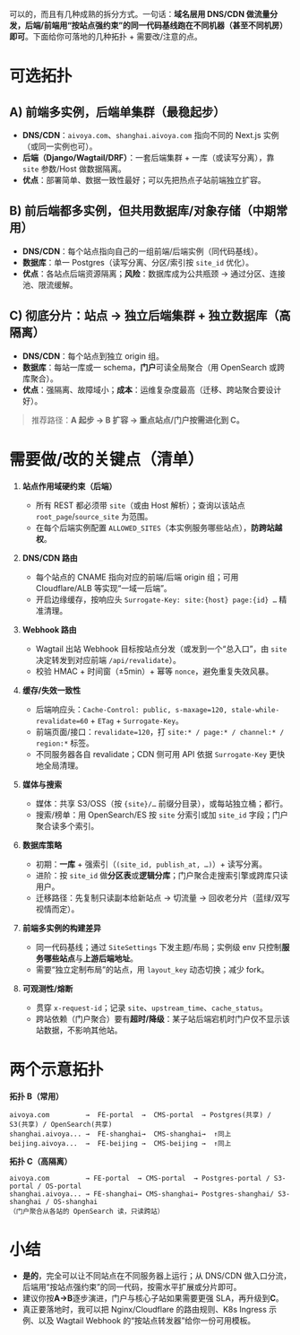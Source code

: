可以的，而且有几种成熟的拆分方式。一句话：**域名层用 DNS/CDN 做流量分发，后端/前端用“按站点强约束”的同一代码基线跑在不同机器（甚至不同机房）即可**。下面给你可落地的几种拓扑 + 需要改/注意的点。

# 可选拓扑

## A) 前端多实例，后端单集群（最稳起步）

- **DNS/CDN**：`aivoya.com`、`shanghai.aivoya.com` 指向不同的 Next.js 实例（或同一实例也可）。
- **后端（Django/Wagtail/DRF）**：一套后端集群 + 一库（或读写分离），靠 `site` 参数/Host 做数据隔离。
- **优点**：部署简单、数据一致性最好；可以先把热点子站前端独立扩容。

## B) 前后端都多实例，但**共用数据库/对象存储**（中期常用）

- **DNS/CDN**：每个站点指向自己的一组前端/后端实例（同代码基线）。
- **数据库**：单一 Postgres（读写分离、分区/索引按 `site_id` 优化）。
- **优点**：各站点后端资源隔离；**风险**：数据库成为公共瓶颈 → 通过分区、连接池、限流缓解。

## C) 彻底分片：站点 → 独立后端集群 + 独立数据库（高隔离）

- **DNS/CDN**：每个站点到独立 origin 组。
- **数据库**：每站一库或一 schema，**门户**可读全局聚合（用 OpenSearch 或跨库聚合）。
- **优点**：强隔离、故障域小；**成本**：运维复杂度最高（迁移、跨站聚合要设计好）。

> 推荐路径：**A 起步 → B 扩容 → 重点站点/门户按需进化到 C。**

# 需要做/改的关键点（清单）

1. **站点作用域硬约束（后端）**

   - 所有 REST 都必须带 `site`（或由 Host 解析）；查询以该站点 `root_page`/`source_site` 为范围。
   - 在每个后端实例配置 `ALLOWED_SITES`（本实例服务哪些站点），**防跨站越权**。

2. **DNS/CDN 路由**

   - 每个站点的 CNAME 指向对应的前端/后端 origin 组；可用 Cloudflare/ALB 等实现“一域一后端”。
   - 开启边缘缓存，按响应头 `Surrogate-Key: site:{host} page:{id} …` 精准清理。

3. **Webhook 路由**

   - Wagtail 出站 Webhook 目标按站点分发（或发到一个“总入口”，由 `site` 决定转发到对应前端 `/api/revalidate`）。
   - 校验 HMAC + 时间窗（±5min）+ 幂等 `nonce`，避免重复失效风暴。

4. **缓存/失效一致性**

   - 后端响应头：`Cache-Control: public, s-maxage=120, stale-while-revalidate=60` + `ETag` + `Surrogate-Key`。
   - 前端页面/接口：`revalidate=120`，打 `site:* / page:* / channel:* / region:*` 标签。
   - 不同服务器各自 revalidate；CDN 侧可用 API 依据 `Surrogate-Key` 更快地全局清理。

5. **媒体与搜索**

   - 媒体：共享 S3/OSS（按 `{site}/…` 前缀分目录），或每站独立桶；都行。
   - 搜索/榜单：用 OpenSearch/ES 按 `site` 分索引或加 `site_id` 字段；门户聚合读多个索引。

6. **数据库策略**

   - 初期：**一库** + 强索引（`(site_id, publish_at, …)`）+ 读写分离。
   - 进阶：按 `site_id` 做**分区表**或**逻辑分库**；门户聚合走搜索引擎或跨库只读用户。
   - 迁移路径：先复制只读副本给新站点 → 切流量 → 回收老分片（蓝绿/双写视情而定）。

7. **前端多实例的构建差异**

   - 同一代码基线；通过 `SiteSettings` 下发主题/布局；实例级 env 只控制**服务哪些站点**与**上游后端地址**。
   - 需要“独立定制布局”的站点，用 `layout_key` 动态切换；减少 fork。

8. **可观测性/熔断**

   - 贯穿 `x-request-id`；记录 `site`、`upstream_time`、`cache_status`。
   - 跨站依赖（门户聚合）要有**超时/降级**：某子站后端宕机时门户仅不显示该站数据，不影响其他站。

# 两个示意拓扑

**拓扑 B（常用）**

```
aivoya.com         →  FE-portal  →  CMS-portal  → Postgres(共享) / S3(共享) / OpenSearch(共享)
shanghai.aivoya... →  FE-shanghai→  CMS-shanghai→  ↑同上
beijing.aivoya...  →  FE-beijing →  CMS-beijing →  ↑同上
```

**拓扑 C（高隔离）**

```
aivoya.com         → FE-portal  → CMS-portal  → Postgres-portal / S3-portal / OS-portal
shanghai.aivoya... → FE-shanghai→ CMS-shanghai→ Postgres-shanghai/ S3-shanghai / OS-shanghai
（门户聚合从各站的 OpenSearch 读，只读跨站）
```

# 小结

- **是的**，完全可以让不同站点在不同服务器上运行；从 DNS/CDN 做入口分流，后端用“按站点强约束”的同一代码，按需水平扩展或分片即可。
- 建议你按**A→B**逐步演进，门户与核心子站如果需要更强 SLA，再升级到**C**。
- 真正要落地时，我可以把 Nginx/Cloudflare 的路由规则、K8s Ingress 示例、以及 Wagtail Webhook 的“按站点转发器”给你一份可用模板。
